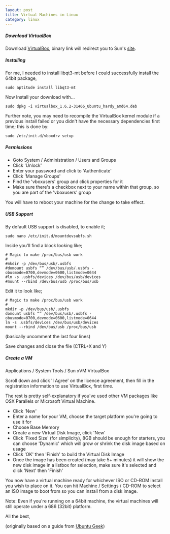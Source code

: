 ```yaml
---
layout: post
title: Virtual Machines in Linux
category: linux
---
```


##### Download VirtualBox

Download [VirtualBox](http://www.virtualbox.org/wiki/Downloads), binary link will redirect you to Sun's [site](https://cds.sun.com/is-bin/INTERSHOP.enfinity/WFS/CDS-CDS_SMI-Site/en_US/-/USD/ViewProductDetail-Start?ProductRef=innotek-1.6-G-F@CDS-CDS_SMI).

##### Installing

For me, I needed to install libqt3-mt before I could successfully install the 64bit package,

    sudo aptitude install libqt3-mt

Now Install your download with...

    sudo dpkg -i virtualbox_1.6.2-31466_Ubuntu_hardy_amd64.deb

Further note, you may need to recompile the VirtualBox kernel module if a previous install failed or you didn't have the necessary dependencies first time; this is done by:

    sudo /etc/init.d/vboxdrv setup

##### Permissions

* Goto System / Administration / Users and Groups
* Click 'Unlock'
* Enter your password and click to 'Authenticate'
* Click 'Manage Groups'
* Find the 'vboxusers' group and click properties for it
* Make sure there's a checkbox next to your name within that group, so you are part of the 'vboxusers' group

You will have to reboot your machine for the change to take effect.

##### USB Support

By default USB support is disabled, to enable it;

    sudo nano /etc/init.d/mountdevsubfs.sh

Inside you'll find a block looking like;

    # Magic to make /proc/bus/usb work
    #
    #mkdir -p /dev/bus/usb/.usbfs
    #domount usbfs “” /dev/bus/usb/.usbfs -obusmode=0700,devmode=0600,listmode=0644
    #ln -s .usbfs/devices /dev/bus/usb/devices
    #mount --rbind /dev/bus/usb /proc/bus/usb

Edit it to look like;

    # Magic to make /proc/bus/usb work
    #
    mkdir -p /dev/bus/usb/.usbfs
    domount usbfs “” /dev/bus/usb/.usbfs -obusmode=0700,devmode=0600,listmode=0644
    ln -s .usbfs/devices /dev/bus/usb/devices
    mount --rbind /dev/bus/usb /proc/bus/usb

(basically uncomment the last four lines)

Save changes and close the file (CTRL+X and Y)

##### Create a VM

Applications / System Tools / Sun xVM VirtualBox

Scroll down and click 'I Agree' on the licence agreement, then fill in the registration information to use VirtualBox, first time.

The rest is pretty self-explanatory if you've used other VM packages like OSX Parallels or Microsoft Virtual Machine.

* Click 'New'
* Enter a name for your VM, choose the target platform you're going to use it for
* Choose Base Memory
* Create a new Virtual Disk Image, click 'New'
* Click 'Fixed Size' (for simplicity), 8GB should be enough for starters, you can choose 'Dynamic' which will grow or shrink the disk image based on usage
* Click 'OK' then 'Finish' to build the Virtual Disk Image
* Once the image has been created (may take 5+ minutes) it will show the new disk image in a listbox for selection, make sure it's selected and click 'Next' then 'Finish'

You now have a virtual machine ready for whichever ISO or CD-ROM install you wish to place on it.  You can hit Machine / Settings / CD-ROM to select an ISO image to boot from so you can install from a disk image.

Note: Even if you're running on a 64bit machine, the virtual machines will still operate under a 686 (32bit) platform.

All the best,

(originally based on a guide from [Ubuntu Geek](http://www.ubuntugeek.com/howto-install-virtualbox-16-in-ubuntu-804hardy-heron-including-usb-support.html))
